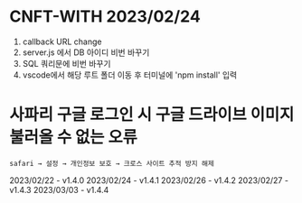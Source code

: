 # CNFT-WITH 2023/02/24


1. callback URL change
2. server.js 에서 DB 아이디 비번 바꾸기
3. SQL 쿼리문에 비번 바꾸기
4. vscode에서 해당 루트 폴더 이동 후 터미널에 'npm install' 입력



# 사파리 구글 로그인 시 구글 드라이브 이미지 불러올 수 없는 오류
    safari → 설정 → 개인정보 보호 → 크로스 사이트 추적 방지 해제








2023/02/22 - v1.4.0
2023/02/24 - v1.4.1
2023/02/26 - v1.4.2
2023/02/27 - v1.4.3
2023/03/03 - v1.4.4
